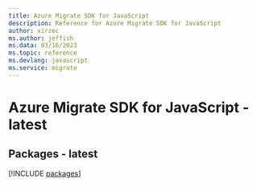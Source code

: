```yaml
---
title: Azure Migrate SDK for JavaScript
description: Reference for Azure Migrate SDK for JavaScript
author: xirzec
ms.author: jeffish
ms.data: 03/16/2023
ms.topic: reference
ms.devlang: javascript
ms.service: migrate
---
```

# Azure Migrate SDK for JavaScript - latest
## Packages - latest
[!INCLUDE [packages](migrate-index.md)]
